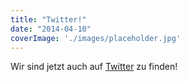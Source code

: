```yaml
---
title: "Twitter!"
date: "2014-04-10"
coverImage: './images/placeholder.jpg'
---
```


Wir sind jetzt auch auf [Twitter](https://twitter.com/Hackzogtum) zu finden!
